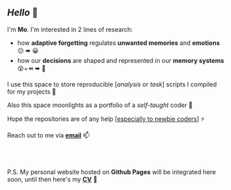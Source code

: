 ## ***Hello*** 👻

I'm **Mo**. I'm interested in 2 lines of research:
* how **adaptive forgetting** regulates **unwanted memories** and **emotions**  😔 🠮 😀
* how our **decisions** are shaped and represented in our **memory systems** 😵+⏪ 🠮 🧐

I use this space to store reproducible [*analysis* or *task*] scripts I compiled for my projects 🔭

Also this space moonlights as a portfolio of a *self-taught* coder 🤖

Hope the repositories are of any help [<ins>especially to newbie coders</ins>] ⚡

Reach out to me via [**email**](mailto:mohith96@connect.hku.hk?subject=[GitHub]%20Source%20Han%20Sans) 📫

<br/>
<br/>


P.S. My personal website hosted on **Github Pages** will be integrated here soon, until then here's my [**CV**](https://www.dropbox.com/scl/fi/2fk9oaczl03uucw3fgmc4/MMV_CV_0723.pdf?rlkey=a1ilkt6v97rcnxt3tdqcskl46&dl=0) 🐣


<!--
**movivi/movivi** is a ✨ _special_ ✨ repository because its `README.md` (this file) appears on your GitHub profile.

Here are some ideas to get you started:

- 🔭 I’m currently working on ...
- 🌱 I’m currently learning ...
- 👯 I’m looking to collaborate on ...
- 🤔 I’m looking for help with ...
- 💬 Ask me about ...
- 📫 How to reach me: ...
- 😄 Pronouns: ...
- ⚡ Fun fact: ...
-->
